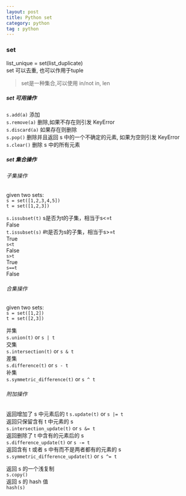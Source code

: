 ```yaml
---
layout: post
title: Python set
category: python
tag : python
---
```



### set

list_unique = set(list_duplicate)  
set 可以去重, 也可以作用于tuple  

>set是一种集合,可以使用 in/not in, len   

##### set 可用操作  
`s.add(a)` 添加  
`s.remove(a)` 删除,如果不存在则引发 KeyError   
`s.discard(a)` 如果存在则删除  
`s.pop()` 删除并且返回 s 中的一个不确定的元素, 如果为空则引发 KeyError  
`s.clear()` 删除 s 中的所有元素

##### set 集合操作
###### 子集操作  
given two sets:  
`s = set([1,2,3,4,5])`  
`t = set([1,2,3])`

`s.issubset(t)` s是否为t的子集，相当于s<=t    
False  
`t.issubset(s)` #t是否为s的子集，相当于s>=t  
True  
`s<t`  
False  
`s>t`  
True  
`s==t`  
False  

###### 合集操作  
given two sets:  
`s = set([1,2])`  
`t = set([2,3])`  

并集  
`s.union(t)` or `s | t`  
交集  
`s.intersection(t)` or `s & t`  
差集  
`s.difference(t)` or `s - t`  
补集  
`s.symmetric_difference(t)` or `s ^ t`  

###### 附加操作
返回增加了 s 中元素后的 t
`s.update(t)` or `s |= t`  
返回只保留含有 t 中元素的 s  
`s.intersection_update(t)` or `s &= t`  
返回删除了 t 中含有的元素后的 s  
`s.difference_update(t)` or `s -= t`  
返回含有 t 或者 s 中有而不是两者都有的元素的 s  
`s.symmetric_difference_update(t)` or `s ^= t` 

返回 s 的一个浅复制  
`s.copy()`  
返回 s 的 hash 值  
`hash(s)`  







  



